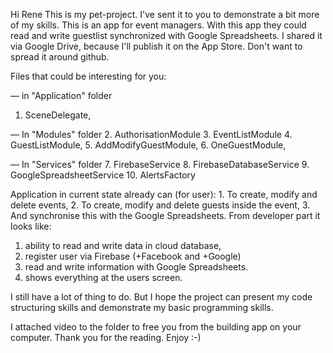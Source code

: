 
Hi Rene
This is my pet-project. I've sent it to you to demonstrate a bit more of my skills. 
This is an app for event managers. With this app they could read and write guestlist synchronized with Google Spreadsheets. 
I shared it via Google Drive, because I'll publish it on the App Store. Don't want to spread it around github.

Files that could be interesting for you:

— in "Application" folder
   1. SceneDelegate,

— In "Modules" folder
   2. AuthorisationModule
   3. EventListModule
   4. GuestListModule,
   5. AddModifyGuestModule,
   6. OneGuestModule,

— In "Services" folder
   7. FirebaseService
   8. FirebaseDatabaseService
   9. GoogleSpreadsheetService
   10. AlertsFactory

Application in current state already can (for user):
    1. To create, modify and delete events,
    2. To create, modify and delete guests inside the event,
    3. And synchronise this with the Google Spreadsheets.
From developer part it looks like:
   1. ability to read and write data in cloud database, 
   2. register user via Firebase (+Facebook and +Google)
   3. read and write information with Google Spreadsheets.
   4. shows everything at the users screen.

I still have a lot of thing to do. 
But I hope the project can present my code structuring skills and demonstrate my basic programming skills.

I attached video to the folder to free you from the building app on your computer.
Thank you for the reading. Enjoy :-)
